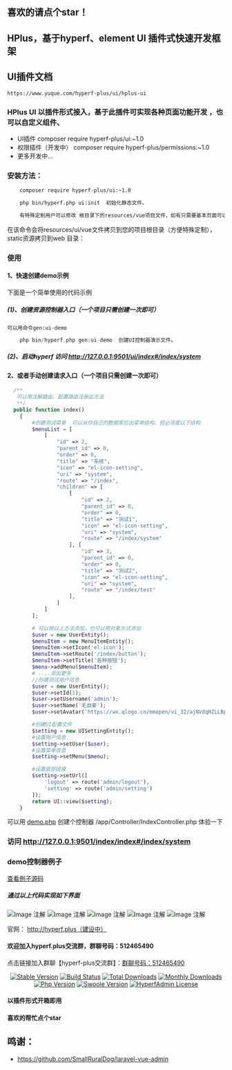 ## 喜欢的请点个star！
## HPlus，基于hyperf、element UI 插件式快速开发框架

## UI插件文档
    https://www.yuque.com/hyperf-plus/ui/hplus-ui

### HPlus UI 以插件形式接入，基于此插件可实现各种页面功能开发 ，也可以自定义组件、
- UI插件  composer require hyperf-plus/ui:~1.0
- 权限插件（开发中） composer require hyperf-plus/permissions:~1.0
- 更多开发中...

### 安装方法：
``` bash
    composer require hyperf-plus/ui:~1.0

    php bin/hyperf.php ui:init  初始化静态文件。

    有特殊定制用户可以修改 根目录下的resources/vue项目文件，如有只需要基本页面可以忽略vue文件
```

在该命令会将resources/ui/vue文件拷贝到您的项目根目录（方便特殊定制），static资源拷贝到web 目录：
### 使用

#### 1、快速创建demo示例
下面是一个简单使用的代码示例

#####   (1)、创建资源控制器入口（一个项目只需创建一次即可）
    可以用命令gen:ui-demo
```php
    php bin/hyperf.php gen:ui-demo  创建UI控制器演示文件。
```
#####   (2)、启动hyperf 访问 http://127.0.0.1:9501/ui/index#/index/system

#### 2、或者手动创建请求入口（一个项目只需创建一次即可）
```php
  /**
   可以用注解路由、配置路由注册此方法
   **/
  public function index()
    {
        #创建测试菜单  可以从你自己的数据库拉出菜单结构，但必须是以下结构
        $menuList = [
            [
                "id" => 2,
                "parent_id" => 0,
                "order" => 0,
                "title" => "系统",
                "icon" => "el-icon-setting",
                "uri" => "system",
                "route" => "/index",
                "children" => [
                    [
                        "id" => 2,
                        "parent_id" => 0,
                        "order" => 0,
                        "title" => "测试1",
                        "icon" => "el-icon-setting",
                        "uri" => "system",
                        "route" => "/index/system"
                    ], [
                        "id" => 3,
                        "parent_id" => 0,
                        "order" => 0,
                        "title" => "测试2",
                        "icon" => "el-icon-setting",
                        "uri" => "system",
                        "route" => "/index/test"
                    ],
                ]
            ]
        ];

        # 可以用以上方法添加，也可以用对象方式添加
        $user = new UserEntity();
        $menuItem = new MenuItemEntity();
        $menuItem->setIcon('el-icon');
        $menuItem->setRoute('/index/button');
        $menuItem->setTitle('各种按钮');
        $menu->addMenu($menuItem);
        # ....添加更多
        //创建测试用户信息
        $user = new UserEntity();
        $user->setId(1);
        $user->setUsername('admin');
        $user->setName('毛自豪');
        $user->setAvatar('https://wx.qlogo.cn/mmopen/vi_32/ajNVdqHZLLBpqXMk6kUC4PeB5VrIVtHyUqrcPg65sjKdPxlkBINiaQ1NG6nZC9iaWOh9qdO6VaApJzgWA1wu5h8Q/132');

        #创建UI配置文件
        $setting = new UISettingEntity();
        #设置用户信息
        $setting->setUser($user);
        #设置菜单信息
        $setting->setMenu($menu);

        #设置底部链接
        $setting->setUrl([
            'logout' => route('admin/logout'),
            'setting' => route('admin/setting')
        ]);
        return UI::view($setting);
    }
```
可以用 <a href="https://github.com/lphkxd/hyperf-ui-plugin/blob/master/demo.php">demo.php</a> 创建个控制器 /app/Controller/IndexController.php 体验一下
### 访问 http://127.0.0.1:9501/index/index#/index/system

### demo控制器例子
<a href="https://github.com/lphkxd/hyperf-ui-plugin/blob/master/demo.php">查看例子源码</a>
##### 通过以上代码实现如下界面
![Image 注解](./screenshot/1.png)
![Image 注解](./screenshot/2.png)
![Image 注解](./screenshot/3.png)
![Image 注解](./screenshot/4.png)
![Image 注解](./screenshot/5.png)

官网： http://hyperf.plus（建设中）

#### 欢迎加入hyperf.plus交流群，群聊号码：512465490
点击链接加入群聊【hyperf-plus交流群】：<a href="https://qm.qq.com/cgi-bin/qm/qr?k=pCkT8bLR-scfzGhiLYAu2AuEu5pzOfdD&authKey=0L9w5QrmZJQpDdaH9R5WpPK5mUPyh1RiM3nqcRggpMpM8heAgBBXWdzuk9zkyRko&noverify=0">群聊号码：512465490</a>
<p align="center">
    <a href="https://github.com/lphkxd/hyperf-admin/releases"><img src="https://poser.pugx.org/mzh/hyperf-admin-plugin/v/stable" alt="Stable Version"></a>
    <a href="https://travis-ci.org/mzh/hyperf-admin-plugin"><img src="https://travis-ci.org/mzh/hyperf-admin-plugin.svg?branch=master" alt="Build Status"></a>
    <a href="https://packagist.org/packages/mzh/hyperf-admin-plugin"><img src="https://poser.pugx.org/mzh/hyperf-admin-plugin/downloads" alt="Total Downloads"></a>
    <a href="https://packagist.org/packages/mzh/hyperf-admin-plugin"><img src="https://poser.pugx.org/mzh/hyperf-admin-plugin/d/monthly" alt="Monthly Downloads"></a>
    <a href="https://www.php.net"><img src="https://img.shields.io/badge/php-%3E=7.3-brightgreen.svg?maxAge=2592000" alt="Php Version"></a>
    <a href="https://github.com/swoole/swoole-src"><img src="https://img.shields.io/badge/swoole-%3E=4.5-brightgreen.svg?maxAge=2592000" alt="Swoole Version"></a>
    <a href="https://github.com/lphkxd/hyperf-admin-plugin/blob/master/LICENSE"><img src="https://img.shields.io/github/license/lphkxd/hyperf-admin-plugin.svg?maxAge=2592000" alt="HyperfAdmin License"></a>
</p>

#### 以插件形式开箱即用
#### 喜欢的帮忙点个star
## 鸣谢：
-  https://github.com/SmallRuralDog/laravel-vue-admin

